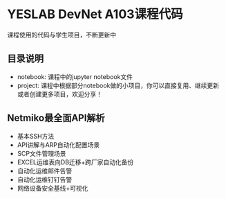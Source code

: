 # YESLAB DevNet A103课程代码
课程使用的代码与学生项目，不断更新中
## 目录说明
* notebook: 课程中的jupyter notebook文件
* project: 课程中根据部分notebook做的小项目，你可以直接复用、继续更新或者创建更多项目，欢迎分享！
## Netmiko最全面API解析
* 基本SSH方法
* API讲解与ARP自动化配置场景
* SCP文件管理场景
* EXCEL运维表向DB迁移+跨厂家自动化备份
* 自动化运维邮件告警
* 自动化运维钉钉告警
* 网络设备安全基线+可视化
